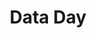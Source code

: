 ---
dateStart: 2019-03-20
dateEnd:
title: "Data Day"
venue: "Indiana State House, Management Performance Hub"
organizer: Darshan Shah
credit: "Places & Spaces"
city: Indianapolis
state: IN
country: USA
pdfLink: 20190320-data-day-in.pdf
venueImages:
 - sm: image01.sm.jpg
   lg: image01.lg.jpg
 - sm: image02.sm.jpg
   lg: image02.lg.jpg
 - sm: image03.sm.jpg
   lg: image03.lg.jpg
 - sm: image04.sm.jpg
   lg: image04.lg.jpg
---